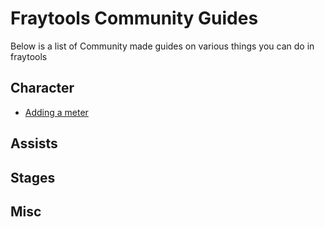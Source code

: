 # Fraytools Community Guides

Below is a list of Community made guides on various things you can do in fraytools

## Character
- [Adding a meter](meterguide.md)

## Assists

## Stages

## Misc
